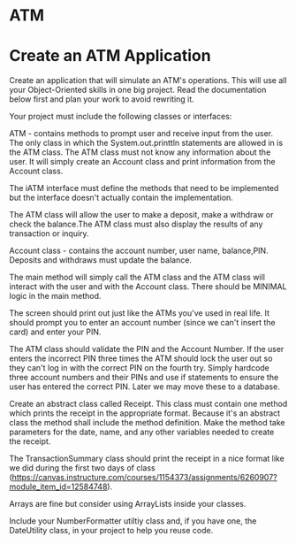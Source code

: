 # ATM

# Create an ATM Application

Create an application that will simulate an ATM's operations. This will use all your Object-Oriented skills in one big project. Read the documentation below first and plan your work to avoid rewriting it.

Your project must include the following classes or interfaces:

ATM - contains methods to prompt user and receive input from the user. The only class in which the System.out.printtln statements are allowed in is the ATM class. The ATM class must not know any information about the user. It will simply create an Account class and print information from the Account class.

The iATM interface must define the methods that need to be implemented but the interface doesn't actually contain the implementation.

The ATM class will allow the user to make a deposit, make a withdraw or check the balance.The ATM class must also display the results of any transaction or inquiry.

Account class - contains the account number, user name, balance,PIN. Deposits and withdraws must update the balance.

The main method will simply call the ATM class and the  ATM class will  interact with the user and with the Account class. There should be MINIMAL logic in the main method.

The screen should print out just like the ATMs you've used in real life. It should prompt you to enter an account number (since we can't insert the card) and enter your PIN.

The ATM class should validate the PIN and the Account Number. If the user enters the incorrect PIN three times the ATM should lock the user out so they can't log in with the correct PIN on the fourth try. Simply hardcode three account numbers and their PINs and use if statements to ensure the user has entered the correct PIN. Later we may move these to a database.

Create an abstract class called Receipt. This class must contain one method which prints the receipt in the appropriate format.  Because it's an abstract class the method shall include the method definition. Make the method take parameters for the date, name, and any other variables needed to create the receipt.

The TransactionSummary class should print the receipt in a nice format like we did during the first two days of class (https://canvas.instructure.com/courses/1154373/assignments/6260907?module_item_id=12584748).

Arrays are fine but consider using ArrayLists inside your classes.

Include your NumberFormatter utiltiy class and, if you have one, the DateUtility class, in your project to help you reuse code.
